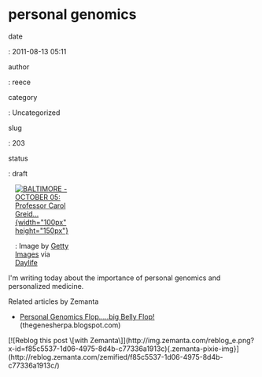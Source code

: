 personal genomics
=================

date

:   2011-08-13 05:11

author

:   reece

category

:   Uncategorized

slug

:   203

status

:   draft

<div class="zemanta-img"
style="display: block; width: 110px; margin: 1em;">
<div>

[![BALTIMORE - OCTOBER 05: Professor Carol Greid...](http://cache.daylife.com/imageserve/0ef6djS9mT8YF/100x150.jpg){width="100px" height="150px"}](http://www.daylife.com/image/0ef6djS9mT8YF?utm_source=zemanta&utm_medium=p&utm_content=0ef6djS9mT8YF&utm_campaign=z1)

:   Image by [Getty Images](http://www.daylife.com/source/Getty_Images)
    via [Daylife](http://www.daylife.com)

</div>
</div>
I'm writing today about the importance of personal genomics and
personalized medicine.

Related articles by Zemanta

-   [Personal Genomics Flop.....big Belly
    Flop!](http://thegenesherpa.blogspot.com/2010/01/personal-genomics-flopbig-belly-flop.html)
    (thegenesherpa.blogspot.com)

<div class="zemanta-pixie" style="margin-top: 10px; height: 15px;">
[![Reblog this post \[with
Zemanta\]](http://img.zemanta.com/reblog_e.png?x-id=f85c5537-1d06-4975-8d4b-c77336a1913c){.zemanta-pixie-img}](http://reblog.zemanta.com/zemified/f85c5537-1d06-4975-8d4b-c77336a1913c/)

<script src="http://static.zemanta.com/readside/loader.js" type="text/javascript"></script>
</div>

